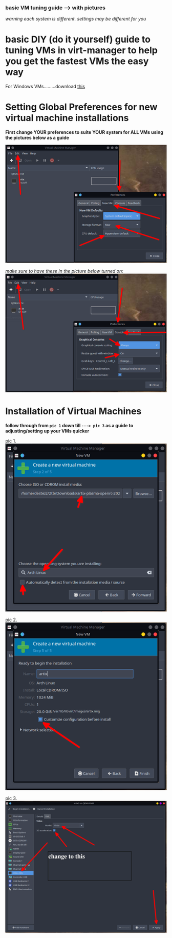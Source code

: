 ### basic VM tuning guide --> with pictures

*warning each system is different. settings may be different for you*

# basic DIY (do it yourself) guide to tuning VMs in virt-manager to help you get the fastest VMs the easy way

For Windows VMs.........download [this](https://fedorapeople.org/groups/virt/virtio-win/direct-downloads/archive-virtio/virtio-win-0.1.204-1/)

# Setting Global Preferences for new virtual machine installations

**First change YOUR preferences to suite YOUR system for ALL VMs using the pictures below as a guide**

![Open with other application](/virt-pref.png)

   *make sure to have these in the picture below turned on:*![Open with other application](/virt-pref2.png)



# Installation of Virtual Machines

**follow through from ``pic 1`` down till ``---> pic 3`` as a guide to adjusting/setting up your VMs quicker**

pic 1. ![Open with other application](/virt-manager.png)

   pic 2. ![Open with other application](/virt-manager2.png)

pic 3. ![Open with other application](/virt-manager3.png)



